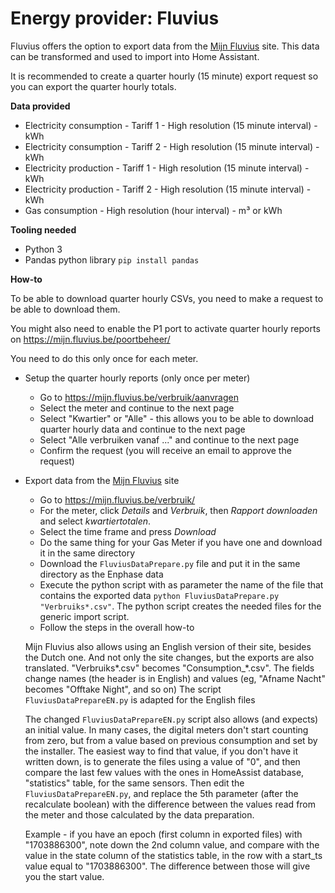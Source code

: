 # Energy provider: Fluvius

Fluvius offers the option to export data from the [Mijn Fluvius](https://mijn.fluvius.be/) site. This data can be transformed and used to import into Home Assistant.

It is recommended to create a quarter hourly (15 minute) export request so you can export the quarter hourly totals.

**Data provided**
- Electricity consumption - Tariff 1 - High resolution (15 minute interval) - kWh
- Electricity consumption - Tariff 2 - High resolution (15 minute interval) - kWh
- Electricity production - Tariff 1 - High resolution (15 minute interval) - kWh
- Electricity production - Tariff 2 - High resolution (15 minute interval) - kWh
- Gas consumption - High resolution (hour interval) - m³ or kWh

**Tooling needed**
- Python 3
- Pandas python library ```pip install pandas```

**How-to**

To be able to download quarter hourly CSVs, you need to make a request to be able to download them.

You might also need to enable the P1 port to activate quarter hourly reports on https://mijn.fluvius.be/poortbeheer/

You need to do this only once for each meter.

- Setup the quarter hourly reports (only once per meter)
  - Go to https://mijn.fluvius.be/verbruik/aanvragen 
  - Select the meter and continue to the next page
  - Select "Kwartier" or "Alle" - this allows you to be able to download quarter hourly data and continue to the next page
  - Select "Alle verbruiken vanaf ..." and continue to the next page
  - Confirm the request (you will receive an email to approve the request)

- Export data from the [Mijn Fluvius](https://mijn.fluvius.be/) site
  - Go to https://mijn.fluvius.be/verbruik/
  - For the meter, click *Details* and *Verbruik*, then *Rapport downloaden* and select *kwartiertotalen*.
  - Select the time frame and press *Download*
  - Do the same thing for your Gas Meter if you have one and download it in the same directory
  - Download the ```FluviusDataPrepare.py``` file and put it in the same directory as the Enphase data
  - Execute the python script with as parameter the name of the file that contains the exported data ```python FluviusDataPrepare.py "Verbruiks*.csv"```. The python script creates the needed files for the generic import script.
  - Follow the steps in the overall how-to

  Mijn Fluvius also allows using an English version of their site, besides the Dutch one. And not only the site changes, but the exports are also translated.
  "Verbruiks*.csv" becomes "Consumption_*.csv". The fields change names (the header is in English) and values (eg, "Afname Nacht" becomes "Offtake Night", and so on)
  The script ```FluviusDataPrepareEN.py``` is adapted for the English files

  The changed ```FluviusDataPrepareEN.py``` script also allows (and expects) an initial value. In many cases, the digital meters don't start counting from zero,
  but from a value based on previous consumption and set by the installer. The easiest way to find that value, if you don't have it written down,
  is to generate the files using a value of "0", and then compare the last few values with the ones in HomeAssist database, "statistics" table,
  for the same sensors. Then edit the ```FluviusDataPrepareEN.py```, and replace the 5th parameter (after the recalculate boolean) with the difference
  between the values read from the meter and those calculated by the data preparation.

  Example - if you have an epoch (first column in exported files) with "1703886300", note down the 2nd column value, and compare with the value in the state column
  of the statistics table, in the row with a start_ts value equal to "1703886300". The difference between those will give you the start value.